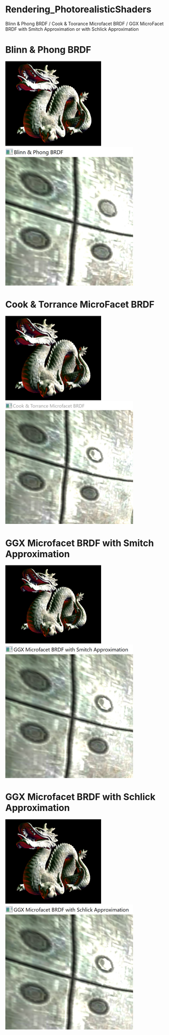 # Rendering_PhotorealisticShaders
Blinn &amp; Phong BRDF / Cook &amp; Toorance Microfacet BRDF / GGX MicroFacet BRDF with Smitch Approximation or with Schlick Approximation

# Blinn & Phong BRDF
<img src="https://github.com/BiPaulEr/Rendering_PhotorealisticShaders/blob/master/BlinnPhongBRDFdragon.JPG" alt ="Home Screen" style="float: lesft; margin-right: 10px;" width="300"/><img src="https://github.com/BiPaulEr/Rendering_PhotorealisticShaders/blob/master/BlinnPhongBRDFdragonZoom.JPG" alt ="Home Screen" style="float: lesft; margin-right: 10px;" width="400"/>

# Cook & Torrance MicroFacet BRDF 
<img src="https://github.com/BiPaulEr/Rendering_PhotorealisticShaders/blob/master/CookTorranceMicroFacetBRDF.JPG" alt ="Home Screen" style="float: lesft; margin-right: 10px;" width="300"/><img src="https://github.com/BiPaulEr/Rendering_PhotorealisticShaders/blob/master/CookTorranceMicroFacetBRDFZoom.JPG" alt ="Home Screen" style="float: lesft; margin-right: 10px;" width="400"/>


# GGX Microfacet BRDF with Smitch Approximation
<img src="https://github.com/BiPaulEr/Rendering_PhotorealisticShaders/blob/master/MicroFacetBRDFSmitch.JPG" alt ="Home Screen" style="float: lesft; margin-right: 10px;" width="300"/><img src="https://github.com/BiPaulEr/Rendering_PhotorealisticShaders/blob/master/MicroFacetBRDFSmitchZoom.JPG" alt ="Home Screen" style="float: lesft; margin-right: 10px;" width="400"/>

# GGX Microfacet BRDF with  Schlick Approximation
<img src="https://github.com/BiPaulEr/Rendering_PhotorealisticShaders/blob/master/GGXMicroFacetBRDFSchlick2.JPG" alt ="Home Screen" style="float: lesft; margin-right: 10px;" width="300"/><img src="https://github.com/BiPaulEr/Rendering_PhotorealisticShaders/blob/master/GGXMicroFacetBRDFSchlickZoom.JPG" alt ="Home Screen" style="float: lesft; margin-right: 10px;" width="400"/>
